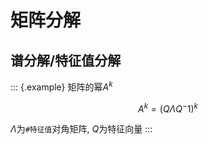 # 矩阵分解

## 谱分解/特征值分解

::: {.example}
矩阵的幂$A^k$

$$
A^k = (Q \Lambda Q^-1)^k
$$

$\Lambda$为`#特征值`对角矩阵, $Q$为特征向量
:::